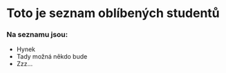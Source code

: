 # Toto je seznam oblíbených studentů

### Na seznamu jsou:

- Hynek
- Tady možná někdo bude
- Zzz...
